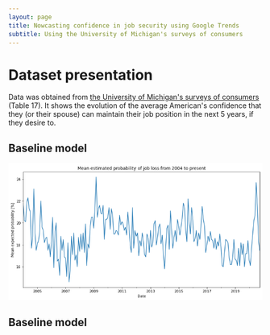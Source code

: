 ```yaml
---
layout: page
title: Nowcasting confidence in job security using Google Trends
subtitle: Using the University of Michigan's surveys of consumers
---
```

# Dataset presentation
Data was obtained from [the University of Michigan's surveys of consumers](https://data.sca.isr.umich.edu/data-archive/mine.php) (Table 17).
It shows the evolution of the average American's confidence that they (or their spouse) can maintain their job position in the next 5 years, if they desire to. 

## Baseline model
![Dataset](DATA/Dataset.png)
## Baseline model
<script src="https://d3js.org/d3.v4.js"></script>
<style>

div.my_dataviz{
  font-family: "Helvetica Neue", Helvetica, Arial, sans-serif;
}

.box {
  font: 10px sans-serif;
}

.box line,
.box rect,
.box circle {
  fill: #fff;
  stroke: #000;
  stroke-width: 1.5px;
}

.box .center {
  stroke-dasharray: 3,3;
}

.box .outlier {
  fill: none;
  stroke: #ccc;
}
</style>

<script>
// set the dimensions and margins of the graph
var margin = {top: 10, right: 30, bottom: 30, left: 60},
    width = 460 - margin.left - margin.right,
    height = 400 - margin.top - margin.bottom;

// append the svg object to the body of the page
var svg = d3.select("#my_dataviz")
  .append("svg")
    .attr("width", width + margin.left + margin.right)
    .attr("height", height + margin.top + margin.bottom)
  .append("g")
    .attr("transform",
          "translate(" + margin.left + "," + margin.top + ")");

//Read the data
d3.csv("https://raw.githubusercontent.com/holtzy/data_to_viz/master/Example_dataset/3_TwoNumOrdered_comma.csv",

  // When reading the csv, I must format variables:
  function(d){
    return { date : d3.timeParse("%Y-%m-%d")(d.date), value : d.value }
  },

  // Now I can use this dataset:
  function(data) {

    // Add X axis --> it is a date format
    var x = d3.scaleTime()
      .domain(d3.extent(data, function(d) { return d.date; }))
      .range([ 0, width ]);
    svg.append("g")
      .attr("transform", "translate(0," + height + ")")
      .call(d3.axisBottom(x));

    // Add Y axis
    var y = d3.scaleLinear()
      .domain([0, d3.max(data, function(d) { return +d.value; })])
      .range([ height, 0 ]);
    svg.append("g")
      .call(d3.axisLeft(y));

    // Add the line
    svg.append("path")
      .datum(data)
      .attr("fill", "none")
      .attr("stroke", "steelblue")
      .attr("stroke-width", 1.5)
      .attr("d", d3.line()
        .x(function(d) { return x(d.date) })
        .y(function(d) { return y(d.value) })
        )

})

</script>
